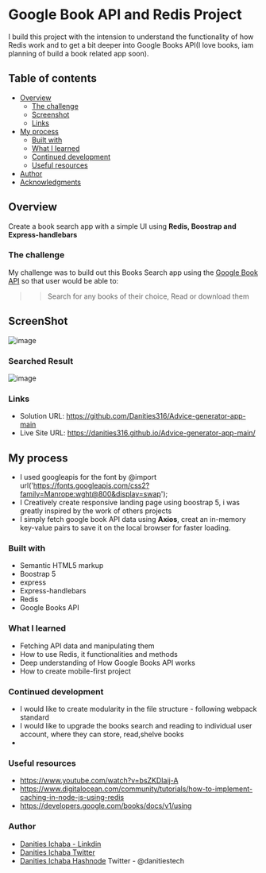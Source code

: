 # Google Book API and Redis Project

I build this project with the intension to understand the functionality of how Redis work and to get a bit deeper into Google Books API(I love books, iam planning of build a book related app soon).

## Table of contents

- [Overview](#overview)
  - [The challenge](#the-challenge)
  - [Screenshot](#screenshot)
  - [Links](#links)
- [My process](#my-process)
  - [Built with](#built-with)
  - [What I learned](#what-i-learned)
  - [Continued development](#continued-development)
  - [Useful resources](#useful-resources)
- [Author](#author)
- [Acknowledgments](#acknowledgments)

## Overview
Create a book search app with a simple UI using **Redis, Boostrap and Express-handlebars**


### The challenge

My challenge was to build out this Books Search app using the [Google Book API](https://www.googleapis.com/books/v1/volumes?q=search+terms) so that user would be able to:
>> Search for any books of their choice, Read or download them

## ScreenShot
![image](https://user-images.githubusercontent.com/12422620/188325215-e5c6c782-bbb1-4daf-9204-b98ff8aa9340.png)

### Searched Result
![image](https://user-images.githubusercontent.com/12422620/188325269-23579a6a-10dd-49a2-a712-b105867ec3f5.png)



### Links

- Solution URL: https://github.com/Danities316/Advice-generator-app-main
- Live Site URL: https://danities316.github.io/Advice-generator-app-main/

## My process
- I used googleapis for the font by @import url('https://fonts.googleapis.com/css2?family=Manrope:wght@800&display=swap');
- I Creatively create responsive landing page using boostrap 5, i was greatly inspired by the work of others projects
- I simply fetch google book API data using **Axios**, creat an in-memory key-value pairs to save it on the local browser for faster loading.

### Built with
- Semantic HTML5 markup
- Boostrap 5
- express
- Express-handlebars
- Redis
- Google Books API

### What I learned
- Fetching API data and manipulating them
- How to use Redis, it functionalities and methods
- Deep understanding of How Google Books API works
- How to create mobile-first project


### Continued development
- I would like to create modularity in the file structure -  following webpack standard
- I would like to upgrade the books search and reading to individual user account, where they can store, read,shelve books
-
### Useful resources
-  https://www.youtube.com/watch?v=bsZKDIaij-A
- https://www.digitalocean.com/community/tutorials/how-to-implement-caching-in-node-js-using-redis 
- https://developers.google.com/books/docs/v1/using 

### Author
- [Danities Ichaba - Linkdin](https://www.linkedin.com/in/danities-ichaba-50a806171?lipi=urn%3Ali%3Apage%3Ad_flagship3_profile_view_base_contact_details%3Bww5hjSUjT%2BCSaJSXADphiQ%3D%3D)
- [Danities Ichaba Twitter](https://twitter.com/danitiestech)
- [Danities Ichaba Hashnode](https://hashnode.com/@Danities)
Twitter - @danitiestech


